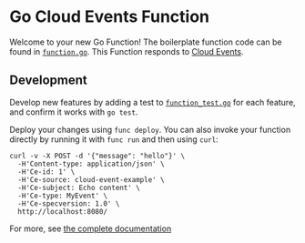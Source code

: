 # Go Cloud Events Function

Welcome to your new Go Function! The boilerplate function code can be found in [`function.go`](function.go). This Function responds to [Cloud Events](https://cloudevents.io/).

## Development

Develop new features by adding a test to [`function_test.go`](function_test.go) for each feature, and confirm it works with `go test`.

Deploy your changes using `func deploy`.  You can also invoke your function
directly by running it with `func run` and then using `curl`:

```console
curl -v -X POST -d '{"message": "hello"}' \
  -H'Content-type: application/json' \
  -H'Ce-id: 1' \
  -H'Ce-source: cloud-event-example' \
  -H'Ce-subject: Echo content' \
  -H'Ce-type: MyEvent' \
  -H'Ce-specversion: 1.0' \
  http://localhost:8080/
```

For more, see [the complete documentation]('https://github.com/knative/func/tree/main/docs')


